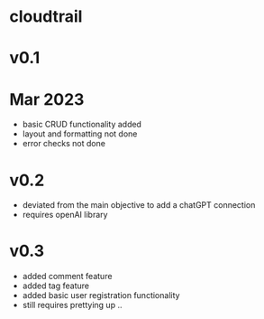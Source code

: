 # cloudtrail

# v0.1
# Mar 2023
- basic CRUD functionality added
- layout and formatting not done
- error checks not done

# v0.2

- deviated from the main objective to add a chatGPT connection
- requires openAI library

# v0.3
- added comment feature
- added tag feature
- added basic user registration functionality
- still requires prettying up ..